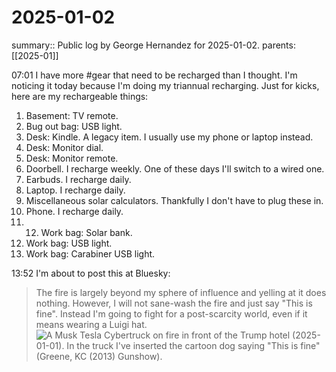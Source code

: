 #  2025-01-02

summary:: Public log by George Hernandez for 2025-01-02.
parents: [[2025-01]]

07:01 I have more #gear that need to be recharged than I thought. I'm noticing it today because I'm doing my triannual recharging. Just for kicks, here are my rechargeable things:

1. Basement: TV remote. 
2. Bug out bag: USB light. 
3. Desk: Kindle. A legacy item. I usually use my phone or laptop instead.
4. Desk: Monitor dial. 
5. Desk: Monitor remote. 
6. Doorbell. I recharge weekly. One of these days I'll switch to a wired one.
7. Earbuds. I recharge daily.
8. Laptop. I recharge daily. 
9. Miscellaneous solar calculators. Thankfully I don't have to plug these in.
10. Phone. I recharge daily. 
11. 12. Work bag: Solar bank. 
13. Work bag: USB light. 
14. Work bag: Carabiner USB light. 

13:52 I'm about to post this at Bluesky:

> The fire is largely beyond my sphere of influence and yelling at it does nothing. However, I will not sane-wash the fire and just say "This is fine". Instead I'm going to fight for a post-scarcity world, even if it means wearing a Luigi hat.
> ![A Musk Tesla Cybertruck on fire in front of the Trump hotel (2025-01-01). In the truck I've inserted the cartoon dog saying "This is fine" (Greene, KC (2013) Gunshow).](2025-01-02_Musk_Trump_fire_This_is_fine.jpg "Is it really fine?")